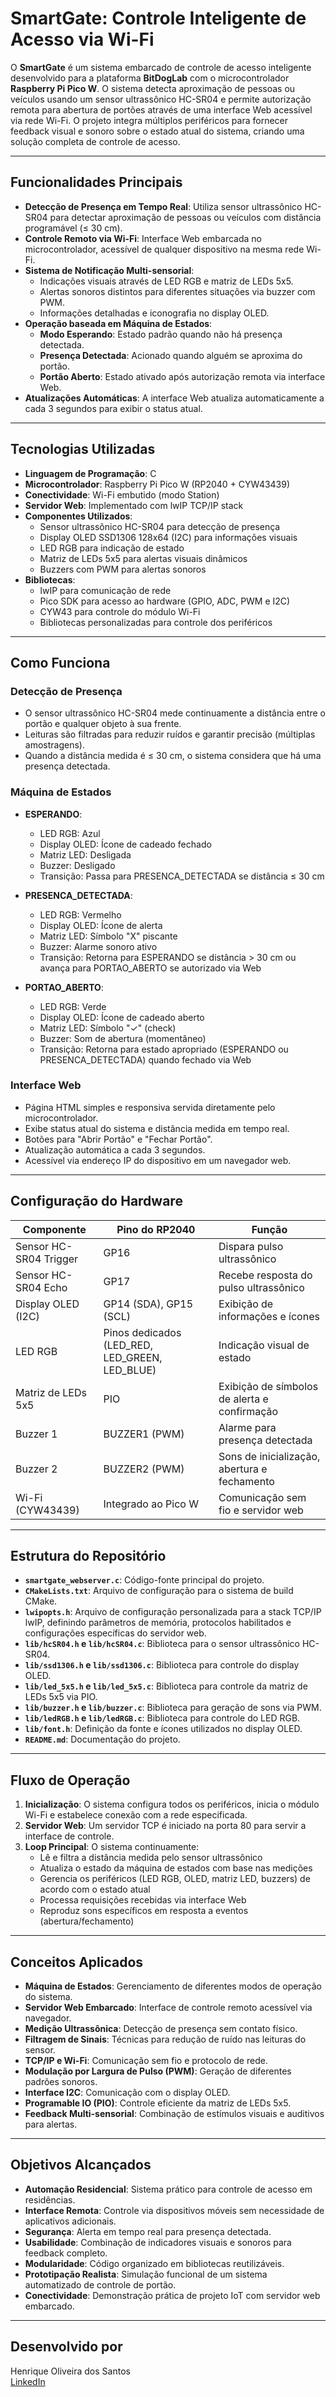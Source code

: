 # SmartGate: Controle Inteligente de Acesso via Wi-Fi

O **SmartGate** é um sistema embarcado de controle de acesso inteligente desenvolvido para a plataforma **BitDogLab** com o microcontrolador **Raspberry Pi Pico W**. O sistema detecta aproximação de pessoas ou veículos usando um sensor ultrassônico HC-SR04 e permite autorização remota para abertura de portões através de uma interface Web acessível via rede Wi-Fi. O projeto integra múltiplos periféricos para fornecer feedback visual e sonoro sobre o estado atual do sistema, criando uma solução completa de controle de acesso.

---

## Funcionalidades Principais

- **Detecção de Presença em Tempo Real**: Utiliza sensor ultrassônico HC-SR04 para detectar aproximação de pessoas ou veículos com distância programável (≤ 30 cm).
- **Controle Remoto via Wi-Fi**: Interface Web embarcada no microcontrolador, acessível de qualquer dispositivo na mesma rede Wi-Fi.
- **Sistema de Notificação Multi-sensorial**:
  - Indicações visuais através de LED RGB e matriz de LEDs 5x5.
  - Alertas sonoros distintos para diferentes situações via buzzer com PWM.
  - Informações detalhadas e iconografia no display OLED.
- **Operação baseada em Máquina de Estados**:
  - **Modo Esperando**: Estado padrão quando não há presença detectada.
  - **Presença Detectada**: Acionado quando alguém se aproxima do portão.
  - **Portão Aberto**: Estado ativado após autorização remota via interface Web.
- **Atualizações Automáticas**: A interface Web atualiza automaticamente a cada 3 segundos para exibir o status atual.

---

## Tecnologias Utilizadas

- **Linguagem de Programação**: C  
- **Microcontrolador**: Raspberry Pi Pico W (RP2040 + CYW43439)  
- **Conectividade**: Wi-Fi embutido (modo Station)
- **Servidor Web**: Implementado com lwIP TCP/IP stack
- **Componentes Utilizados**:
  - Sensor ultrassônico HC-SR04 para detecção de presença
  - Display OLED SSD1306 128x64 (I2C) para informações visuais
  - LED RGB para indicação de estado
  - Matriz de LEDs 5x5 para alertas visuais dinâmicos
  - Buzzers com PWM para alertas sonoros
- **Bibliotecas**:
  - lwIP para comunicação de rede
  - Pico SDK para acesso ao hardware (GPIO, ADC, PWM e I2C)
  - CYW43 para controle do módulo Wi-Fi
  - Bibliotecas personalizadas para controle dos periféricos

---

## Como Funciona

### Detecção de Presença
- O sensor ultrassônico HC-SR04 mede continuamente a distância entre o portão e qualquer objeto à sua frente.
- Leituras são filtradas para reduzir ruídos e garantir precisão (múltiplas amostragens).
- Quando a distância medida é ≤ 30 cm, o sistema considera que há uma presença detectada.

### Máquina de Estados
- **ESPERANDO**:
  - LED RGB: Azul
  - Display OLED: Ícone de cadeado fechado
  - Matriz LED: Desligada
  - Buzzer: Desligado
  - Transição: Passa para PRESENCA_DETECTADA se distância ≤ 30 cm

- **PRESENCA_DETECTADA**:
  - LED RGB: Vermelho
  - Display OLED: Ícone de alerta
  - Matriz LED: Símbolo "X" piscante
  - Buzzer: Alarme sonoro ativo
  - Transição: Retorna para ESPERANDO se distância > 30 cm ou avança para PORTAO_ABERTO se autorizado via Web

- **PORTAO_ABERTO**:
  - LED RGB: Verde
  - Display OLED: Ícone de cadeado aberto
  - Matriz LED: Símbolo "✓" (check)
  - Buzzer: Som de abertura (momentâneo)
  - Transição: Retorna para estado apropriado (ESPERANDO ou PRESENCA_DETECTADA) quando fechado via Web

### Interface Web
- Página HTML simples e responsiva servida diretamente pelo microcontrolador.
- Exibe status atual do sistema e distância medida em tempo real.
- Botões para "Abrir Portão" e "Fechar Portão".
- Atualização automática a cada 3 segundos.
- Acessível via endereço IP do dispositivo em um navegador web.

---

## Configuração do Hardware

| Componente | Pino do RP2040 | Função |
|------------|----------------|--------|
| Sensor HC-SR04 Trigger | GP16 | Dispara pulso ultrassônico |
| Sensor HC-SR04 Echo | GP17 | Recebe resposta do pulso ultrassônico |
| Display OLED (I2C) | GP14 (SDA), GP15 (SCL) | Exibição de informações e ícones |
| LED RGB | Pinos dedicados (LED_RED, LED_GREEN, LED_BLUE) | Indicação visual de estado |
| Matriz de LEDs 5x5 | PIO | Exibição de símbolos de alerta e confirmação |
| Buzzer 1 | BUZZER1 (PWM) | Alarme para presença detectada |
| Buzzer 2 | BUZZER2 (PWM) | Sons de inicialização, abertura e fechamento |
| Wi-Fi (CYW43439) | Integrado ao Pico W | Comunicação sem fio e servidor web |

---

## Estrutura do Repositório

- **`smartgate_webserver.c`**: Código-fonte principal do projeto.
- **`CMakeLists.txt`**: Arquivo de configuração para o sistema de build CMake.
- **`lwipopts.h`**: Arquivo de configuração personalizada para a stack TCP/IP lwIP, definindo parâmetros de memória, protocolos habilitados e configurações específicas do servidor web.
- **`lib/hcSR04.h` e `lib/hcSR04.c`**: Biblioteca para o sensor ultrassônico HC-SR04.
- **`lib/ssd1306.h` e `lib/ssd1306.c`**: Biblioteca para controle do display OLED.
- **`lib/led_5x5.h` e `lib/led_5x5.c`**: Biblioteca para controle da matriz de LEDs 5x5 via PIO.
- **`lib/buzzer.h` e `lib/buzzer.c`**: Biblioteca para geração de sons via PWM.
- **`lib/ledRGB.h` e `lib/ledRGB.c`**: Biblioteca para controle do LED RGB.
- **`lib/font.h`**: Definição da fonte e ícones utilizados no display OLED.
- **`README.md`**: Documentação do projeto.

---

## Fluxo de Operação

1. **Inicialização**: O sistema configura todos os periféricos, inicia o módulo Wi-Fi e estabelece conexão com a rede especificada.
2. **Servidor Web**: Um servidor TCP é iniciado na porta 80 para servir a interface de controle.
3. **Loop Principal**: O sistema continuamente:
   - Lê e filtra a distância medida pelo sensor ultrassônico
   - Atualiza o estado da máquina de estados com base nas medições
   - Gerencia os periféricos (LED RGB, OLED, matriz LED, buzzers) de acordo com o estado atual
   - Processa requisições recebidas via interface Web
   - Reproduz sons específicos em resposta a eventos (abertura/fechamento)

---

## Conceitos Aplicados

- **Máquina de Estados**: Gerenciamento de diferentes modos de operação do sistema.
- **Servidor Web Embarcado**: Interface de controle remoto acessível via navegador.
- **Medição Ultrassônica**: Detecção de presença sem contato físico.
- **Filtragem de Sinais**: Técnicas para redução de ruído nas leituras do sensor.
- **TCP/IP e Wi-Fi**: Comunicação sem fio e protocolo de rede.
- **Modulação por Largura de Pulso (PWM)**: Geração de diferentes padrões sonoros.
- **Interface I2C**: Comunicação com o display OLED.
- **Programable IO (PIO)**: Controle eficiente da matriz de LEDs 5x5.
- **Feedback Multi-sensorial**: Combinação de estímulos visuais e auditivos para alertas.

---

## Objetivos Alcançados

- **Automação Residencial**: Sistema prático para controle de acesso em residências.
- **Interface Remota**: Controle via dispositivos móveis sem necessidade de aplicativos adicionais.
- **Segurança**: Alerta em tempo real para presença detectada.
- **Usabilidade**: Combinação de indicadores visuais e sonoros para feedback completo.
- **Modularidade**: Código organizado em bibliotecas reutilizáveis.
- **Prototipação Realista**: Simulação funcional de um sistema automatizado de controle de portão.
- **Conectividade**: Demonstração prática de projeto IoT com servidor web embarcado.

---

## Desenvolvido por

Henrique Oliveira dos Santos  
[LinkedIn](https://www.linkedin.com/in/dev-henriqueo-santos/)
